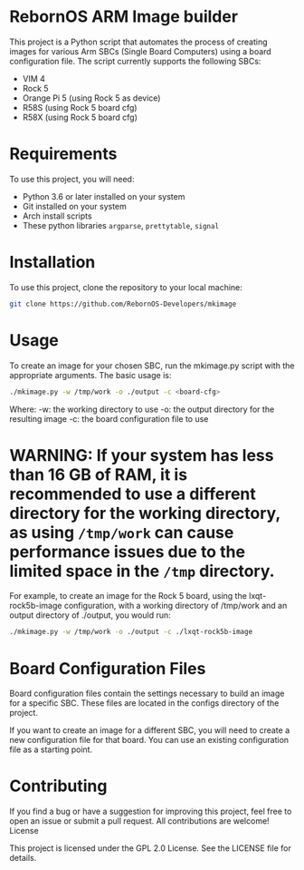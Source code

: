 # RebornOS ARM Image builder

This project is a Python script that automates the process of creating images for various Arm SBCs (Single Board Computers) using a board configuration file. The script currently supports the following SBCs:

- VIM 4
- Rock 5
- Orange Pi 5 (using Rock 5 as device)
- R58S (using Rock 5 board cfg)
- R58X (using Rock 5 board cfg)

# Requirements

To use this project, you will need:

- Python 3.6 or later installed on your system
- Git installed on your system
- Arch install scripts 
- These python libraries `argparse`, `prettytable`, `signal`
    

# Installation

To use this project, clone the repository to your local machine:

```bash
git clone https://github.com/RebornOS-Developers/mkimage
```
# Usage

To create an image for your chosen SBC, run the mkimage.py script with the appropriate arguments. The basic usage is:

```bash
./mkimage.py -w /tmp/work -o ./output -c <board-cfg>
```

Where:
    -w: the working directory to use
    -o: the output directory for the resulting image
    -c: the board configuration file to use
    
# **WARNING:** If your system has less than 16 GB of RAM, it is recommended to use a different directory for the working directory, as using `/tmp/work` can cause performance issues due to the limited space in the `/tmp` directory.

For example, to create an image for the Rock 5 board, using the lxqt-rock5b-image configuration, with a working directory of /tmp/work and an output directory of ./output, you would run:

```bash
./mkimage.py -w /tmp/work -o ./output -c ./lxqt-rock5b-image
```

# Board Configuration Files

Board configuration files contain the settings necessary to build an image for a specific SBC. These files are located in the configs directory of the project.

If you want to create an image for a different SBC, you will need to create a new configuration file for that board. You can use an existing configuration file as a starting point.
# Contributing

If you find a bug or have a suggestion for improving this project, feel free to open an issue or submit a pull request. All contributions are welcome!
License

This project is licensed under the GPL 2.0 License. See the LICENSE file for details.

